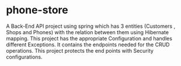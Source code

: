 ﻿# phone-store
A Back-End API project using spring which has 3 entities (Customers , Shops and Phones) with the relation between them using Hibernate mapping.
This project has the appropriate Configuration and handles different Exceptions.
It contains the endpoints needed for the CRUD operations.
This project protects the end points with Security configurations.
